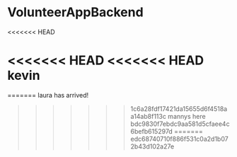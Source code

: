 # VolunteerAppBackend
<<<<<<< HEAD

<<<<<<< HEAD
<<<<<<< HEAD
kevin
=======
=======
laura has arrived!

> > > > > > > 1c6a28fdf17421da15655d6f4518aa14ab8f113c
> > > > > > > mannys here
> > > > > > > bdc9830f7ebdc9aa581d5cfaee4c6befb615297d
=======
>>>>>>> edc68740710f886f531c0a2d1b072b43d102a27e
